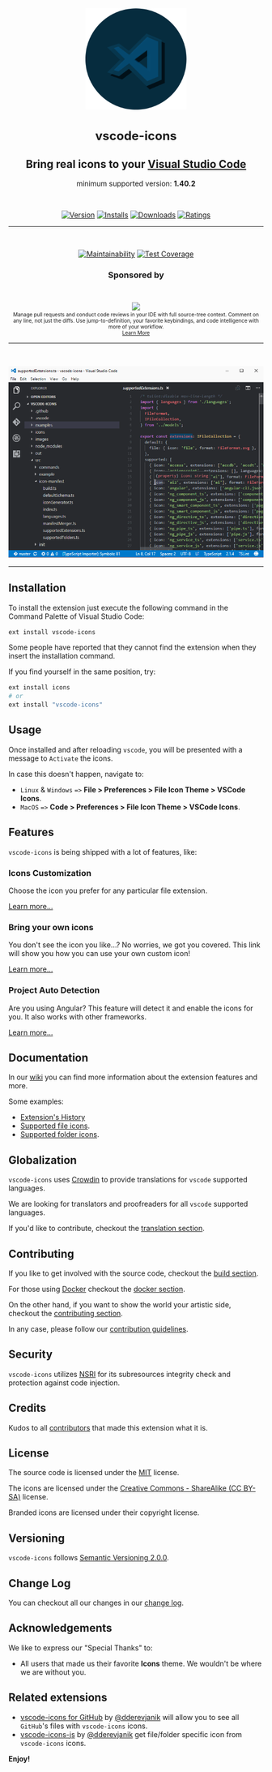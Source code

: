 <div align="center">

<img src="https://raw.githubusercontent.com/vscode-icons/vscode-icons/master/images/logo.png" alt="logo" width="200">

<h2 style="font-size: x-large" align="center"><b>vscode-icons</b></h2>

<h2>Bring real icons to your <a href="https://code.visualstudio.com" target="_blank">Visual Studio Code</a></h2>
<p style="font-size:10px:">minimum supported version: <b>1.40.2</b></p>
<br/>


[![Version](https://vsmarketplacebadge.apphb.com/version-short/vscode-icons-team.vscode-icons.svg?style=for-the-badge&colorA=252525&colorB=0079CC)](https://marketplace.visualstudio.com/items?itemName=vscode-icons-team.vscode-icons)
[![Installs](https://vsmarketplacebadge.apphb.com/installs-short/vscode-icons-team.vscode-icons.svg?style=for-the-badge&colorA=252525&colorB=0079CC)](https://marketplace.visualstudio.com/items?itemName=vscode-icons-team.vscode-icons)
[![Downloads](https://vsmarketplacebadge.apphb.com/downloads-short/vscode-icons-team.vscode-icons.svg?style=for-the-badge&colorA=252525&colorB=0079CC)](https://marketplace.visualstudio.com/items?itemName=vscode-icons-team.vscode-icons)
[![Ratings](https://vsmarketplacebadge.apphb.com/rating/vscode-icons-team.vscode-icons.svg?style=for-the-badge&colorA=252525&colorB=0079CC)](https://marketplace.visualstudio.com/items?itemName=vscode-icons-team.vscode-icons)

---

<br>

[![Maintainability](https://api.codeclimate.com/v1/badges/4f02368ebeb7be1490bb/maintainability)](https://codeclimate.com/github/vscode-icons/vscode-icons/maintainability)
[![Test Coverage](https://api.codeclimate.com/v1/badges/4f02368ebeb7be1490bb/test_coverage)](https://codeclimate.com/github/vscode-icons/vscode-icons/test_coverage)


<h3>Sponsored by</h3>
<br/>
<p style="font-size: 10px"><a title="Try CodeStream" href="https://sponsorlink.codestream.com/?utm_source=vscmarket&amp;utm_campaign=vscodeicons&amp;utm_medium=banner"><img src="https://alt-images.codestream.com/codestream_logo_vscodeicons.png"></a></br>
Manage pull requests and conduct code reviews in your IDE with full source-tree context. Comment on any line, not just the diffs. Use jump-to-definition, your favorite keybindings, and code intelligence with more of your workflow.<br> <a title="Try CodeStream" href="https://sponsorlink.codestream.com/?utm_source=vscmarket&amp;utm_campaign=vscodeicons&amp;utm_medium=banner">Learn More</a></p>

</div>

---

<br/>


![demo](https://raw.githubusercontent.com/vscode-icons/vscode-icons/master/images/screenshot.gif)

---

## Installation

To install the extension just execute the following command in the Command Palette of Visual Studio Code:

```sh
ext install vscode-icons
```

Some people have reported that they cannot find the extension when they insert the installation command.

If you find yourself in the same position, try:

```sh
ext install icons
# or
ext install "vscode-icons"
```

## Usage

Once installed and after reloading `vscode`, you will be presented with a message to `Activate` the icons.

In case this doesn't happen, navigate to:

* `Linux` & `Windows` `=>` **File > Preferences > File Icon Theme > VSCode Icons**.
* `MacOS` `=>` **Code > Preferences > File Icon Theme > VSCode Icons**.

## Features

`vscode-icons` is being shipped with a lot of features, like:

### Icons Customization

Choose the icon you prefer for any particular file extension.

[Learn more...](https://github.com/vscode-icons/vscode-icons/wiki/Customization)

### Bring your own icons

You don't see the icon you like...? No worries, we got you covered. This link will show you how you can use your own custom icon!

[Learn more...](https://github.com/vscode-icons/vscode-icons/wiki/Configuration)

### Project Auto Detection

Are you using Angular? This feature will detect it and enable the icons for you. It also works with other frameworks.

[Learn more...](https://github.com/vscode-icons/vscode-icons/wiki/Pad)

## Documentation

In our [wiki](https://github.com/vscode-icons/vscode-icons/wiki) you can find more information about the extension features and more.

Some examples:

* [Extension's History](https://github.com/vscode-icons/vscode-icons/wiki/History)
* [Supported file icons](https://github.com/vscode-icons/vscode-icons/wiki/ListOfFiles).
* [Supported folder icons](https://github.com/vscode-icons/vscode-icons/wiki/ListOfFolders).

## Globalization

`vscode-icons` uses [Crowdin](https://crowdin.com/project/vscode-icons-i18n) to provide translations for `vscode` supported languages.

We are looking for translators and proofreaders for all `vscode` supported languages.

If you'd like to contribute, checkout the [translation section](https://github.com/vscode-icons/vscode-icons/wiki/Translation).

## Contributing

If you like to get involved with the source code, checkout the [build section](https://github.com/vscode-icons/vscode-icons/wiki/Build).

For those using [Docker](https://www.docker.com/) checkout the [docker section](https://github.com/vscode-icons/vscode-icons/wiki/Docker).

On the other hand, if you want to show the world your artistic side, checkout the [contributing section](https://github.com/vscode-icons/vscode-icons/wiki/Contributing).

In any case, please follow our [contribution guidelines](https://github.com/vscode-icons/vscode-icons/blob/master/.github/CONTRIBUTING.md).


## Security

`vscode-icons` utilizes [NSRI](https://www.npmjs.com/package/nsri) for its subresources integrity check and protection against code injection.

## Credits

Kudos to all [contributors](https://github.com/vscode-icons/vscode-icons/graphs/contributors) that made this extension what it is.

## License

The source code is licensed under the [MIT](LICENSE) license.

The icons are licensed under the [Creative Commons - ShareAlike (CC BY-SA)](https://creativecommons.org/licenses/by-sa/4.0/) license.

Branded icons are licensed under their copyright license.

## Versioning

`vscode-icons` follows [Semantic Versioning 2.0.0](http://semver.org/).

## Change Log

You can checkout all our changes in our [change log](https://github.com/vscode-icons/vscode-icons/blob/master/CHANGELOG.md).

## Acknowledgements

We like to express our "Special Thanks" to:

* All users that made us their favorite **Icons** theme. We wouldn't be where we are without you.

## Related extensions

* [vscode-icons for GitHub](https://github.com/dderevjanik/github-vscode-icons) by [@dderevjanik](https://github.com/dderevjanik) will allow you to see all `GitHub`'s files with `vscode-icons` icons.
* [vscode-icons-js](https://github.com/dderevjanik/vscode-icons-js) by [@dderevjanik](https://github.com/dderevjanik) get file/folder specific icon from `vscode-icons` icons.

**Enjoy!**
